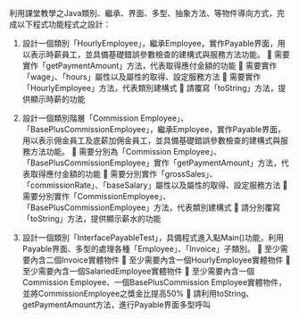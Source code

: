 利用課堂教學之Java類別、繼承、界面、多型、抽象方法、等物件導向方式，完成以下程式功能程式之設計：

1.	設計一個類別「HourlyEmployee」，繼承Employee，實作Payable界面，用以表示時薪員工，並具備基礎錯誤參數檢查的建構式與服務方法功能。
	需要實作「getPaymentAmount」方法，代表取得應付金額的功能
	需要實作「wage」、「hours」屬性以及屬性的取得、設定服務方法
	需要實作「HourlyEmployee」方法，代表類別建構式
	請覆寫「toString」方法，提供顯示時薪的功能

2.	設計一個類別階層「Commission Employee」、「BasePlusCommissionEmployee」，繼承Employee，實作Payable界面，用以表示佣金員工及底薪加佣金員工，並具備基礎錯誤參數檢查的建構式與服務方法功能。
	需要分別為「Commission Employee」、「BasePlusCommissionEmployee」實作「getPaymentAmount」方法，代表取得應付金額的功能
	需要分別實作「grossSales」、「commissionRate」、「baseSalary」屬性以及屬性的取得、設定服務方法
	需要分別實作「CommissionEmployee」、「BasePlusCommissionEmployee」方法，代表類別建構式
	請分別覆寫「toString」方法，提供顯示薪水的功能

3.	設計一個類別「InterfacePayableTest」，具備程式進入點Main()功能，利用Payable界面、多型的處理各種「Employee」、「Invoice」子類別。
	至少需要內含二個Invoice實體物件
	至少需要內含一個HourlyEmployee實體物件
	至少需要內含一個SalariedEmployee實體物件
	至少需要內含一個Commission Employee、一個BasePlusCommission Employee實體物件，並將CommissionEmployee之獎金比提高50%
	請利用toString、getPaymentAmount方法，進行Payable界面多型呼叫
